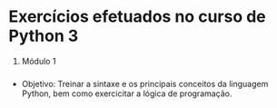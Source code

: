 # Exercícios efetuados no curso de Python 3
1. Módulo 1 <h3>

* Objetivo: Treinar a sintaxe e os principais conceitos da linguagem Python, bem como exercicitar a lógica de programação.
    